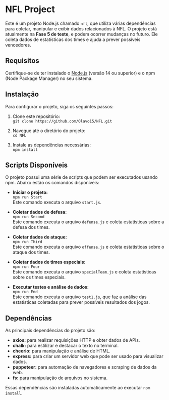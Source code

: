 # NFL Project

Este é um projeto Node.js chamado `nfl`, que utiliza várias dependências para coletar, manipular e exibir dados relacionados à NFL. O projeto está atualmente na **Fase 5 de teste**, e podem ocorrer mudanças no futuro. Ele coleta dados de estatísticas dos times e ajuda a prever possíveis vencedores.

## Requisitos

Certifique-se de ter instalado o [Node.js](https://nodejs.org/) (versão 14 ou superior) e o npm (Node Package Manager) no seu sistema.

## Instalação

Para configurar o projeto, siga os seguintes passos:

1. Clone este repositório:  
   `git clone https://github.com/Olavo15/NFL.git`

2. Navegue até o diretório do projeto:  
   `cd NFL`

3. Instale as dependências necessárias:  
   `npm install`

## Scripts Disponíveis

O projeto possui uma série de scripts que podem ser executados usando npm. Abaixo estão os comandos disponíveis:

- **Iniciar o projeto:**  
  `npm run Start`  
  Este comando executa o arquivo `start.js`.

- **Coletar dados de defesa:**  
  `npm run Second`  
  Este comando executa o arquivo `defense.js` e coleta estatísticas sobre a defesa dos times.

- **Coletar dados de ataque:**  
  `npm run Third`  
  Este comando executa o arquivo `offense.js` e coleta estatísticas sobre o ataque dos times.

- **Coletar dados de times especiais:**  
  `npm run Four`  
  Este comando executa o arquivo `specialTeam.js` e coleta estatísticas sobre os times especiais.

- **Executar testes e análise de dados:**  
  `npm run End`  
  Este comando executa o arquivo `test1.js`, que faz a análise das estatísticas coletadas para prever possíveis resultados dos jogos.

## Dependências

As principais dependências do projeto são:

- **axios:** para realizar requisições HTTP e obter dados de APIs.
- **chalk:** para estilizar e destacar o texto no terminal.
- **cheerio:** para manipulação e análise de HTML.
- **express:** para criar um servidor web que pode ser usado para visualizar dados.
- **puppeteer:** para automação de navegadores e scraping de dados da web.
- **fs:** para manipulação de arquivos no sistema.

Essas dependências são instaladas automaticamente ao executar `npm install`.
